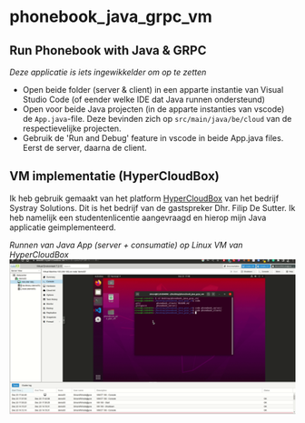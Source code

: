 # phonebook_java_grpc_vm

## Run Phonebook with Java & GRPC
*Deze applicatie is iets ingewikkelder om op te zetten*  

* Open beide folder (server & client) in een apparte instantie van Visual Studio Code (of eender welke IDE dat Java runnen ondersteund)  
* Open voor beide Java projecten (in de apparte instanties van vscode) de `App.java`-file. Deze bevinden zich op `src/main/java/be/cloud` van de respectievelijke projecten.  
* Gebruik de 'Run and Debug' feature in vscode in beide App.java files. Eerst de server, daarna de client.

## VM implementatie (HyperCloudBox)
Ik heb gebruik gemaakt van het platform [HyperCloudBox](https://www.systray.be/hypercloudbox) van het bedrijf Systray Solutions. Dit is het bedrijf van de gastspreker Dhr. Filip De Sutter. Ik heb namelijk een studentenlicentie aangevraagd en hierop mijn Java applicatie geimplementeerd.  
  
*Runnen van Java App (server + consumatie) op Linux VM van HyperCloudBox*
![HyperCloudBox GIF](./media/java_grpc_hypercloudbox.gif)